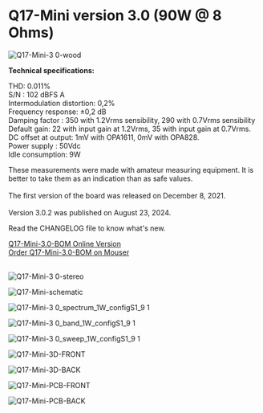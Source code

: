 # Q17-Mini version 3.0 (90W @ 8 Ohms)</b><br>

![Q17-Mini-3 0-wood](https://github.com/stefaweb/Q17-Amplifier/assets/12907102/68a157e1-7c4c-4b81-8558-91945bf384a3)

<b>Technical specifications:</b>

THD: 0.011%<br>
S/N : 102 dBFS A<br>
Intermodulation distortion: 0,2%<br>
Frequency response: ±0,2 dB<br>
Damping factor : 350 with 1.2Vrms sensibility, 290 with 0.7Vrms sensibility<br>
Default gain: 22 with input gain at 1.2Vrms, 35 with input gain at 0.7Vrms.<br>
DC offset at output: 1mV with OPA1611, 0mV with OPA828.<br>
Power supply : 50Vdc<br>
Idle consumption: 9W

These measurements were made with amateur measuring equipment. It is better to take them as an indication than as safe values. 
<br>
<br>
The first version of the board was released on December 8, 2021.
<br>
<br>
Version 3.0.2 was published on August 23, 2024.

Read the CHANGELOG file to know what's new.

<a href="https://audio.cyberkata.org/Q17-Mini-3.0-BOM.html">Q17-Mini-3.0-BOM Online Version</a><br>
<a href="https://www.mouser.fr/ProjectManager/ProjectDetail.aspx?AccessID=e4eb528eff">Order Q17-Mini-3.0-BOM on Mouser</a><br> 
<br>

![Q17-Mini-3 0-stereo](https://github.com/stefaweb/Q17-Amplifier/assets/12907102/6ebd8f31-758f-45a4-9b8a-f3d3397181cd)

![Q17-Mini-schematic](https://github.com/user-attachments/assets/37217848-08b2-4f85-b8b6-6bf7e136de19)

![Q17-Mini-3 0_spectrum_1W_configS1_9 1](https://github.com/user-attachments/assets/f5802359-476a-42d7-a376-a151753d5414)

![Q17-Mini-3 0_band_1W_configS1_9 1](https://github.com/user-attachments/assets/cc1d88f0-9fc7-469c-bbdf-381a5218aa62)

![Q17-Mini-3 0_sweep_1W_configS1_9 1](https://github.com/user-attachments/assets/d6f2fdee-88a7-444f-a917-7444c8ef9318)

![Q17-Mini-3D-FRONT](https://github.com/user-attachments/assets/89168bef-9a41-4b03-b930-015d1d5af1f0)

![Q17-Mini-3D-BACK](https://github.com/user-attachments/assets/8b913a2f-281a-4636-aa42-5e0e4daa2d04)

![Q17-Mini-PCB-FRONT](https://github.com/user-attachments/assets/13c97bee-267a-45fc-a129-14ae90ef7222)

![Q17-Mini-PCB-BACK](https://github.com/user-attachments/assets/1837d5e6-c01b-42e6-9daa-421569b40519)

